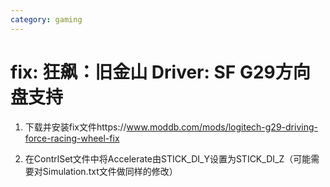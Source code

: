 ```yaml
---
category: gaming
---
```

# fix: 狂飙：旧金山 Driver: SF G29方向盘支持

1. 下载并安装fix文件https://www.moddb.com/mods/logitech-g29-driving-force-racing-wheel-fix

2. 在ContrlSet文件中将Accelerate由STICK_DI_Y设置为STICK_DI_Z（可能需要对Simulation.txt文件做同样的修改）
